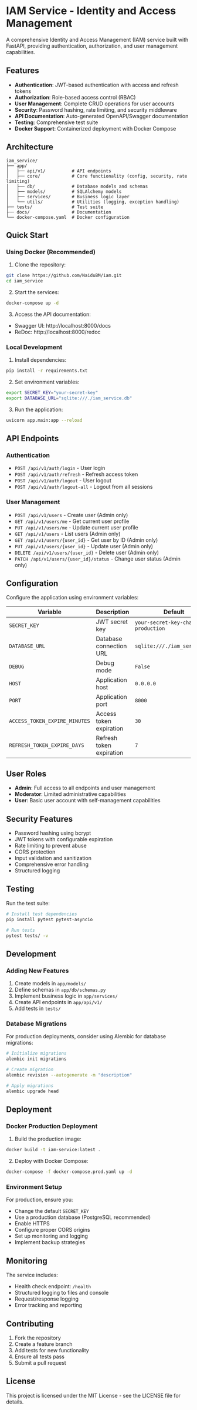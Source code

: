 # IAM Service - Identity and Access Management

A comprehensive Identity and Access Management (IAM) service built with FastAPI, providing authentication, authorization, and user management capabilities.

## Features

- **Authentication**: JWT-based authentication with access and refresh tokens
- **Authorization**: Role-based access control (RBAC)
- **User Management**: Complete CRUD operations for user accounts
- **Security**: Password hashing, rate limiting, and security middleware
- **API Documentation**: Auto-generated OpenAPI/Swagger documentation
- **Testing**: Comprehensive test suite
- **Docker Support**: Containerized deployment with Docker Compose

## Architecture

```
iam_service/
├── app/
│   ├── api/v1/          # API endpoints
│   ├── core/            # Core functionality (config, security, rate limiting)
│   ├── db/              # Database models and schemas
│   ├── models/          # SQLAlchemy models
│   ├── services/        # Business logic layer
│   └── utils/           # Utilities (logging, exception handling)
├── tests/               # Test suite
├── docs/                # Documentation
└── docker-compose.yaml  # Docker configuration
```

## Quick Start

### Using Docker (Recommended)

1. Clone the repository:
```bash
git clone https://github.com/NaiduBM/iam.git
cd iam_service
```

2. Start the services:
```bash
docker-compose up -d
```

3. Access the API documentation:
- Swagger UI: http://localhost:8000/docs
- ReDoc: http://localhost:8000/redoc

### Local Development

1. Install dependencies:
```bash
pip install -r requirements.txt
```

2. Set environment variables:
```bash
export SECRET_KEY="your-secret-key"
export DATABASE_URL="sqlite:///./iam_service.db"
```

3. Run the application:
```bash
uvicorn app.main:app --reload
```

## API Endpoints

### Authentication
- `POST /api/v1/auth/login` - User login
- `POST /api/v1/auth/refresh` - Refresh access token
- `POST /api/v1/auth/logout` - User logout
- `POST /api/v1/auth/logout-all` - Logout from all sessions

### User Management
- `POST /api/v1/users` - Create user (Admin only)
- `GET /api/v1/users/me` - Get current user profile
- `PUT /api/v1/users/me` - Update current user profile
- `GET /api/v1/users` - List users (Admin only)
- `GET /api/v1/users/{user_id}` - Get user by ID (Admin only)
- `PUT /api/v1/users/{user_id}` - Update user (Admin only)
- `DELETE /api/v1/users/{user_id}` - Delete user (Admin only)
- `PATCH /api/v1/users/{user_id}/status` - Change user status (Admin only)

## Configuration

Configure the application using environment variables:

| Variable | Description | Default |
|----------|-------------|---------|
| `SECRET_KEY` | JWT secret key | `your-secret-key-change-in-production` |
| `DATABASE_URL` | Database connection URL | `sqlite:///./iam_service.db` |
| `DEBUG` | Debug mode | `False` |
| `HOST` | Application host | `0.0.0.0` |
| `PORT` | Application port | `8000` |
| `ACCESS_TOKEN_EXPIRE_MINUTES` | Access token expiration | `30` |
| `REFRESH_TOKEN_EXPIRE_DAYS` | Refresh token expiration | `7` |

## User Roles

- **Admin**: Full access to all endpoints and user management
- **Moderator**: Limited administrative capabilities
- **User**: Basic user account with self-management capabilities

## Security Features

- Password hashing using bcrypt
- JWT tokens with configurable expiration
- Rate limiting to prevent abuse
- CORS protection
- Input validation and sanitization
- Comprehensive error handling
- Structured logging

## Testing

Run the test suite:

```bash
# Install test dependencies
pip install pytest pytest-asyncio

# Run tests
pytest tests/ -v
```

## Development

### Adding New Features

1. Create models in `app/models/`
2. Define schemas in `app/db/schemas.py`
3. Implement business logic in `app/services/`
4. Create API endpoints in `app/api/v1/`
5. Add tests in `tests/`

### Database Migrations

For production deployments, consider using Alembic for database migrations:

```bash
# Initialize migrations
alembic init migrations

# Create migration
alembic revision --autogenerate -m "description"

# Apply migrations
alembic upgrade head
```

## Deployment

### Docker Production Deployment

1. Build the production image:
```bash
docker build -t iam-service:latest .
```

2. Deploy with Docker Compose:
```bash
docker-compose -f docker-compose.prod.yaml up -d
```

### Environment Setup

For production, ensure you:
- Change the default `SECRET_KEY`
- Use a production database (PostgreSQL recommended)
- Enable HTTPS
- Configure proper CORS origins
- Set up monitoring and logging
- Implement backup strategies

## Monitoring

The service includes:
- Health check endpoint: `/health`
- Structured logging to files and console
- Request/response logging
- Error tracking and reporting

## Contributing

1. Fork the repository
2. Create a feature branch
3. Add tests for new functionality
4. Ensure all tests pass
5. Submit a pull request

## License

This project is licensed under the MIT License - see the LICENSE file for details.
